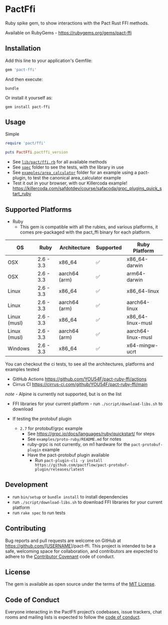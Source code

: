# PactFfi

Ruby spike gem, to show interactions with the Pact Rust FFI methods.

Available on RubyGems - <https://rubygems.org/gems/pact-ffi>

## Installation

Add this line to your application's Gemfile:

```ruby
gem 'pact-ffi'
```

And then execute:

    bundle

Or install it yourself as:

    gem install pact-ffi

## Usage

Simple

```ruby
require 'pact/ffi'

puts PactFfi.pactffi_version
```

- See [`lib/pact/ffi.rb`](lib/pact/ffi.rb) for all available methods
- See [`spec`](spec) folder to see the tests, with the library in use
- See [`examples/area_calculator`](examples/area_calculator) folder for an example using a pact-plugin, to test the canonical area_calculator example
- Test it out in your browser, with our Killercoda example! <https://killercoda.com/safdotdev/course/safacoda/grpc_plugins_quick_start_ruby>

## Supported Platforms

- Ruby
  - This gem is compatible with all the rubies, and various platforms, it comes pre-packaged with the pact_ffi binary for each platform.
  
| OS            | Ruby          | Architecture | Supported   | Ruby Platform     |
| -------       | -------       | ------------ | ---------   | ---------         |
| OSX           | 2.6 - 3.3     | x86_64       | ✅          | x86_64-darwin     |
| OSX           | 2.6 - 3.3     | aarch64 (arm)| ✅          | arm64-darwin      |
| Linux         | 2.6 - 3.3     | x86_64       | ✅          | x86_64-linux      |
| Linux         | 2.6 - 3.3     | aarch64 (arm)| ✅          | aarch64-linux     |
| Linux (musl)  | 2.6 - 3.3     | x86_64       | ✅          | x86_64-linux-musl |
| Linux (musl)  | 2.6 - 3.3     | aarch64 (arm)| ✅          | aarch64-linux-musl|
| Windows       | 2.6 - 3.3     | x86_64       | ✅          | x64-mingw-ucrt    |

You can checkout the ci tests, to see all the architectures, platforms and examples tested

- GitHub Actions <https://github.com/YOU54F/pact-ruby-ffi/actions>
- Cirrus CI <https://cirrus-ci.com/github/YOU54F/pact-ruby-ffi/main>

_note_ - Alpine is currently not supported, but is on the list

- FFI libraries for your current platform - run `./script/download-libs.sh` to download

- If testing the protobuf plugin
  - `2.7` for protobuf/grpc example
    - See <https://grpc.io/docs/languages/ruby/quickstart/> for steps
    - See `examples/proto-ruby/README.md` for notes
    - ruby-grpc is not currently, on m1 hardware for the `pact-protobuf-plugin` example
    - Have the pact-protobuf plugin available
      - Run `pact-plugin-cli -y install https://github.com/pactflow/pact-protobuf-plugin/releases/latest`

## Development

- run `bin/setup` or `bundle install` to install dependencies
- run `./script/download-libs.sh` to download FFI libraries for your current platform
- run `rake spec` to run tests

## Contributing

Bug reports and pull requests are welcome on GitHub at <https://github.com/[USERNAME>]/pact-ffi. This project is intended to be a safe, welcoming space for collaboration, and contributors are expected to adhere to the [Contributor Covenant](http://contributor-covenant.org) code of conduct.

## License

The gem is available as open source under the terms of the [MIT License](http://opensource.org/licenses/MIT).

## Code of Conduct

Everyone interacting in the PactFfi project’s codebases, issue trackers, chat rooms and mailing lists is expected to follow the [code of conduct](https://github.com/[USERNAME]/pact-ffi/blob/master/CODE_OF_CONDUCT.md).
